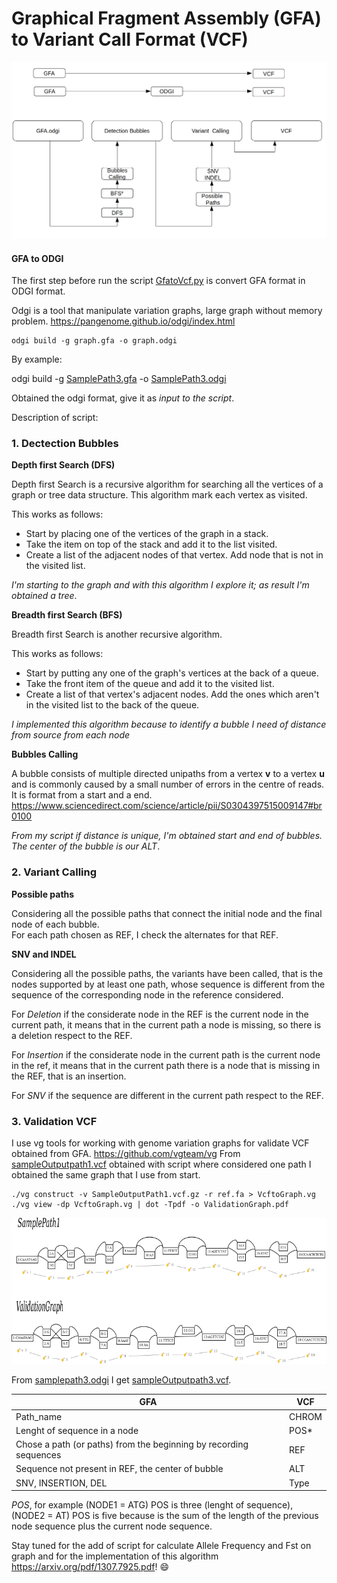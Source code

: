 # Graphical Fragment Assembly (GFA) to Variant Call Format (VCF)

![](/figures/recapscript.png)

#### GFA to ODGI
The first step before run the script [GfatoVcf.py](/VGpop/GfatoVCF.py) is convert GFA format in ODGI format.

Odgi is a tool that manipulate variation graphs, large graph without memory problem.
https://pangenome.github.io/odgi/index.html

```
odgi build -g graph.gfa -o graph.odgi
```
By example:

odgi build -g [SamplePath3.gfa](/data/SamplePath3.gfa) -o [SamplePath3.odgi](/data/SamplePath3.odgi)

Obtained the odgi format, give it as _input to the script_. 

Description of script:

### 1. Dectection Bubbles

**Depth first Search (DFS)**

Depth first Search is a recursive algorithm for searching all the vertices of a graph or tree data structure.
This algorithm  mark each vertex as visited.

This works as follows:
- Start by placing one of the vertices of the graph in a stack.
- Take the item on top of the stack and add it to the list visited.
- Create a list of the adjacent nodes of that vertex. Add node that is not in the visited list.

_I'm starting to the graph and with this algorithm I explore it; as result I'm obtained a tree_.

**Breadth first Search (BFS)**

Breadth first Search is another recursive algorithm.

This works as follows:
- Start by putting any one of the graph's vertices at the back of a queue.
- Take the front item of the queue and add it to the visited list.
- Create a list of that vertex's adjacent nodes. Add the ones which aren't in the visited list to the back of the queue.

_I implemented this algorithm because to identify a bubble I need of distance from source from each node_ 

**Bubbles Calling**

A bubble consists of multiple directed unipaths from a vertex **v** to a vertex **u** and is commonly caused by a small number of errors in the centre of reads. It is format from a start and a end. https://www.sciencedirect.com/science/article/pii/S0304397515009147#br0100

_From my script if distance is unique, I'm obtained start and end of bubbles. The center of the bubble is our ALT_. 

### 2. Variant Calling

**Possible paths**

Considering all the possible paths that connect the initial node and the final node of each bubble.                   
For each path chosen as REF, I check the alternates for that REF.

**SNV and INDEL**

Considering all the possible paths, the variants have been called, that is the nodes supported by at least one path, whose sequence is different from the sequence of the corresponding node in the reference considered.

For _Deletion_ if the considerate node in the REF is the current node in the current path, it means that in the current path a node is missing, so there is a deletion respect to the REF.

For _Insertion_ if the considerate node in the current path is the current node in the ref, it means that in the current path there is a node that is missing in the REF, that is an insertion. 

For _SNV_ if the sequence are different in the current path respect to the REF.

### 3. Validation VCF

I use vg tools for working with genome variation graphs for validate VCF obtained from GFA. https://github.com/vgteam/vg 
From [sampleOutputpath1.vcf](/result/sampleOutputpath1.vcf) obtained with script where considered one path I obtained the same graph that I use from start. 

```
./vg construct -v SampleOutputPath1.vcf.gz -r ref.fa > VcftoGraph.vg
./vg view -dp VcftoGraph.vg | dot -Tpdf -o ValidationGraph.pdf

```

![](/figures/Validation.png)

From [samplepath3.odgi](/data/samplepath3.odgi) I get [sampleOutputpath3.vcf](/result/sampleOutputpath3.vcf).

GFA | VCF
------------ | -------------
Path_name                   | CHROM
Lenght of sequence in a node| POS*
Chose a path (or paths) from the beginning by recording sequences | REF
Sequence not present in REF, the center of bubble | ALT
SNV, INSERTION, DEL | Type
 
*POS*, for example (NODE1 = ATG) POS is three (lenght of sequence), (NODE2 = AT) POS is five because is the sum of the length of the previous node sequence plus the current node sequence.

Stay tuned for the add of script for calculate Allele Frequency and Fst on graph and for the implementation of this algorithm https://arxiv.org/pdf/1307.7925.pdf! :smile:
